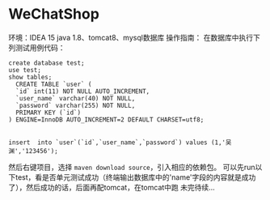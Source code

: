 # WeChatShop
环境：IDEA 15
java 1.8、tomcat8、mysql数据库
操作指南：
在数据库中执行下列测试用例代码：
```
create database test;
use test;
show tables;
  CREATE TABLE `user` (  
  `id` int(11) NOT NULL AUTO_INCREMENT,  
  `user_name` varchar(40) NOT NULL,  
  `password` varchar(255) NOT NULL,  
  PRIMARY KEY (`id`)  
) ENGINE=InnoDB AUTO_INCREMENT=2 DEFAULT CHARSET=utf8;  


insert  into `user`(`id`,`user_name`,`password`) values (1,'吴渊','123456'); 

```
然后右键项目，选择 `maven download source`，引入相应的依赖包。
可以先run以下test，看是否单元测试成功（终端输出数据库中的'name'字段的内容就是成功了），然后成功的话，后面再配tomcat，在tomcat中跑
未完待续...



